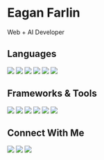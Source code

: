 # **Eagan Farlin**

Web + AI Developer

## Languages

![](https://img.shields.io/badge/HTML-black?style=for-the-badge&logo=html5)
![](https://img.shields.io/badge/CSS-black?style=for-the-badge&logo=css3)
![](https://img.shields.io/badge/SASS-black?style=for-the-badge&logo=sass)
![](https://img.shields.io/badge/Javascript-black?style=for-the-badge&logo=javascript)
![](https://img.shields.io/badge/TypeScript-black?style=for-the-badge&logo=typescript)
![](https://img.shields.io/badge/Python-black?style=for-the-badge&logo=python)

## Frameworks & Tools

![](https://img.shields.io/badge/Node.js-black?style=for-the-badge&logo=nodedotjs)
![](https://img.shields.io/badge/React-black?style=for-the-badge&logo=react)
![](https://img.shields.io/badge/Next_14-black?style=for-the-badge&logo=nextdotjs)
![](https://img.shields.io/badge/Git-black?style=for-the-badge&logo=git)
![](https://img.shields.io/badge/Netlify-black?style=for-the-badge&logo=netlify)
![](https://img.shields.io/badge/Vercel-black?style=for-the-badge&logo=vercel)

## Connect With Me

[![](https://img.shields.io/badge/LinkedIn-blue?style=for-the-badge&logo=linkedin)](https://linkedin.com/in/eagan-farlin/)
[![](https://img.shields.io/badge/YouTube-red?style=for-the-badge&logo=youtube)](https://youtube.com/@eaganfarlin/)
[![](https://img.shields.io/badge/Website-white?style=for-the-badge)](https://eaganfarlin.com)
